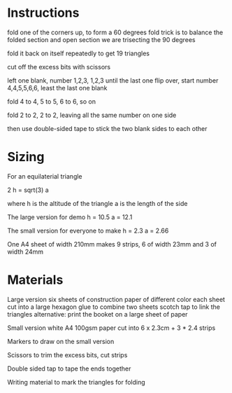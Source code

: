Instructions
============
fold one of the corners up, to form a 60 degrees fold
  trick is to balance the folded section and open section
  we are trisecting the 90 degrees

fold it back on itself repeatedly to get 19 triangles

cut off the excess bits with scissors

left one blank, number 1,2,3, 1,2,3 until the last one
flip over, start number 4,4,5,5,6,6, least the last one blank

fold 4 to 4, 5 to 5, 6 to 6, so on

fold 2 to 2, 2 to 2, leaving all the same number on one side

then use double-sided tape to stick the two blank sides to each other

Sizing
======
For an equilaterial triangle

2 h = sqrt(3) a

where h is the altitude of the triangle
      a is the length of the side

The large version for demo
h = 10.5
a = 12.1

The small version for everyone to make
h = 2.3
a = 2.66

One A4 sheet of width 210mm makes 9 strips, 6 of width 23mm and 3 of width
24mm

Materials
=========
Large version
  six sheets of construction paper of different color
  each sheet cut into a large hexagon 
  glue to combine two sheets
  scotch tap to link the triangles
  alternative: print the booket on a large sheet of paper 

Small version
  white A4 100gsm paper
  cut into 6 x 2.3cm + 3 * 2.4 strips

Markers to draw on the small version

Scissors to trim the excess bits, cut strips

Double sided tap to tape the ends together

Writing material to mark the triangles for folding
